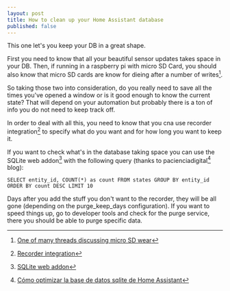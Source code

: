 ```yaml
---
layout: post
title: How to clean up your Home Assistant database
published: false
---
```

This one let's you keep your DB in a great shape.

First you need to know that all your beautiful sensor updates takes space in your DB. Then, if running in a raspberry pi with micro SD Card, you should also know that micro SD cards are know for dieing after a number of writes[^1].

So taking those two into consideration, do you really need to save all the times you've opened a window or is it good enough to know the current state? That will depend on your automation but probably there is a ton of info you do not need to keep track off.

In order to deal with all this, you need to know that you cna use recorder integration[^2] to specify what do you want and for how long you want to keep it.

If you want to check what's in the database taking space you can use the SQLite web addon[^3] with the following query (thanks to pacienciadigital[^4] blog):

`SELECT entity_id, COUNT(*) as count FROM states GROUP BY entity_id ORDER BY count DESC LIMIT 10`

Days after you add the stuff you don't want to the recorder, they will be all gone (depending on the purge_keep_days configuration). If you want to speed things up, go to developer tools and check for the purge service, there you should be able to purge specific data.

[^1]:  [One of many threads discussing micro SD wear](https://community.home-assistant.io/t/raspberry-pi-sd-card-wear/335169)
[^2]:  [Recorder integration](https://www.home-assistant.io/integrations/recorder/)
[^3]:  [SQLite web addon](https://github.com/hassio-addons/addon-sqlite-web/blob/main/README.md)
[^4]:  [Cómo optimizar la base de datos sqlite de Home Assistant](https://www.pacienciadigital.com/base-de-datos-sqlite-home-assistant/)
